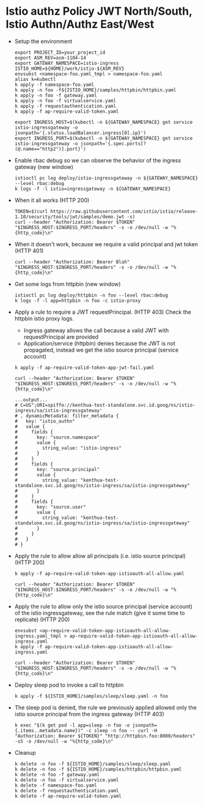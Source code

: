 # Istio authz Policy JWT North/South, Istio Authn/Authz East/West

- Setup the environment
    ```
    export PROJECT_ID=your_project_id
    export ASM_REV=asm-1104-14
    export GATEWAY_NAMESPACE=istio-ingress
    ISTIO_HOME=${HOME}/work/istio-${ASM_REV}
    envsubst <namespace-foo.yaml_tmpl > namespace-foo.yaml
    alias k=kubectl
    k apply -f namespace-foo.yaml
    k apply -n foo -f${ISTIO_HOME}/samples/httpbin/httpbin.yaml
    k apply -n foo -f gateway.yaml
    k apply -n foo -f virtualservice.yaml
    k apply -f requestauthentication.yaml
    k apply -f ap-require-valid-token.yaml
    ```

    ```
    export INGRESS_HOST=$(kubectl -n ${GATEWAY_NAMESPACE} get service istio-ingressgateway -o jsonpath='{.status.loadBalancer.ingress[0].ip}')
    export INGRESS_PORT=$(kubectl -n ${GATEWAY_NAMESPACE} get service istio-ingressgateway -o jsonpath='{.spec.ports[?(@.name=="http2")].port}')
    ```

- Enable rbac debug so we can observe the behavior of the ingress gateway (new window)
    ```
    istioctl pc log deploy/istio-ingressgateway -n ${GATEWAY_NAMESPACE} --level rbac:debug
    k logs -f -l istio=ingressgateway -n ${GATEWAY_NAMESPACE}
    ```

- When it all works (HTTP 200)
    ```
    TOKEN=$(curl https://raw.githubusercontent.com/istio/istio/release-1.10/security/tools/jwt/samples/demo.jwt -s)
    curl --header "Authorization: Bearer $TOKEN" "$INGRESS_HOST:$INGRESS_PORT/headers" -s -o /dev/null -w "%{http_code}\n"
    ```

- When it doesn't work, because we require a valid principal and jwt token (HTTP 401)
    ```
    curl --header "Authorization: Bearer Blah" "$INGRESS_HOST:$INGRESS_PORT/headers" -s -o /dev/null -w "%{http_code}\n"
    ```

- Get some logs from httpbin (new window)
    ```
    istioctl pc log deploy/httpbin -n foo --level rbac:debug
    k logs -f -l app=httpbin -n foo -c istio-proxy
    ```

- Apply a rule to require a JWT requestPrincipal.  (HTTP 403) Check the httpbin istio proxy logs.  
    - Ingress gateway allows the call because a valid JWT with requestPrincipal are provided
    - Application/service (httpbin) denies because the JWT is not propagated, instead we get the istio source principal (service account)
    ```
    k apply -f ap-require-valid-token-app-jwt-fail.yaml

    curl --header "Authorization: Bearer $TOKEN" "$INGRESS_HOST:$INGRESS_PORT/headers" -s -o /dev/null -w "%{http_code}\n"
    ```

    ```
    ...output...
    # C=US";URI=spiffe://kenthua-test-standalone.svc.id.goog/ns/istio-ingress/sa/istio-ingressgateway'
    # , dynamicMetadata: filter_metadata {
    #   key: "istio_authn"
    #   value {
    #     fields {
    #       key: "source.namespace"
    #       value {
    #         string_value: "istio-ingress"
    #       }
    #     }
    #     fields {
    #       key: "source.principal"
    #       value {
    #         string_value: "kenthua-test-standalone.svc.id.goog/ns/istio-ingress/sa/istio-ingressgateway"
    #       }
    #     }
    #     fields {
    #       key: "source.user"
    #       value {
    #         string_value: "kenthua-test-standalone.svc.id.goog/ns/istio-ingress/sa/istio-ingressgateway"
    #       }
    #     }
    #   }
    # }
    ```

- Apply the rule to allow allow all principals (i.e. istio source principal) (HTTP 200)
    ```
    k apply -f ap-require-valid-token-app-istioauth-all-allow.yaml

    curl --header "Authorization: Bearer $TOKEN" "$INGRESS_HOST:$INGRESS_PORT/headers" -s -o /dev/null -w "%{http_code}\n"
    ```

- Apply the rule to allow only the istio source principal (service account) of the istio ingressgateway, see the rule match (give it some time to replicate) (HTTP 200)
    ```
    envsubst <ap-require-valid-token-app-istioauth-all-allow-ingress.yaml_tmpl > ap-require-valid-token-app-istioauth-all-allow-ingress.yaml
    k apply -f ap-require-valid-token-app-istioauth-all-allow-ingress.yaml

    curl --header "Authorization: Bearer $TOKEN" "$INGRESS_HOST:$INGRESS_PORT/headers" -s -o /dev/null -w "%{http_code}\n"
    ```

- Deploy sleep pod to invoke a call to httpbin
    ```
    k apply -f ${ISTIO_HOME}/samples/sleep/sleep.yaml -n foo
    ```

- The sleep pod is denied, the rule we previously applied allowed only the istio source principal from the ingress gateway (HTTP 403)
    ```
    k exec "$(k get pod -l app=sleep -n foo -o jsonpath={.items..metadata.name})" -c sleep -n foo -- curl -H "Authorization: Bearer ${TOKEN}" "http://httpbin.foo:8000/headers" -sS -o /dev/null -w "%{http_code}\n"
    ```

- Cleanup
    ```
    k delete -n foo -f ${ISTIO_HOME}/samples/sleep/sleep.yaml
    k delete -n foo -f ${ISTIO_HOME}/samples/httpbin/httpbin.yaml
    k delete -n foo -f gateway.yaml
    k delete -n foo -f virtualservice.yaml
    k delete -f namespace-foo.yaml
    k delete -f requestauthentication.yaml
    k delete -f ap-require-valid-token.yaml
    ```